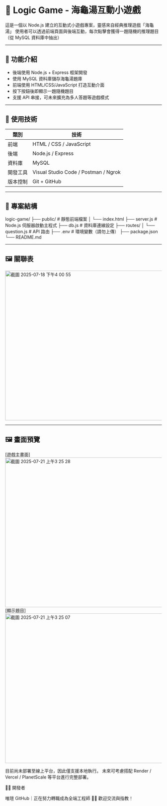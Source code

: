 # 🧠 Logic Game - 海龜湯互動小遊戲

這是一個以 Node.js 建立的互動式小遊戲專案，靈感來自經典推理遊戲「海龜湯」
使用者可以透過前端頁面與後端互動，每次點擊會獲得一題隨機的推理題目（從 MySQL 資料庫中抽出）

---

## 🚀 功能介紹

- 後端使用 Node.js + Express 框架開發
- 使用 MySQL 資料庫儲存海龜湯題庫
- 前端使用 HTML/CSS/JavaScript 打造互動介面
- 按下按鈕後即顯示一題隨機題目
- 支援 API 串接，可未來擴充為多人答題等遊戲模式

---

## 🧰 使用技術

| 類別 | 技術 |
|------|------|
| 前端 | HTML / CSS / JavaScript |
| 後端 | Node.js / Express |
| 資料庫 | MySQL |
| 開發工具 | Visual Studio Code / Postman / Ngrok |
| 版本控制 | Git + GitHub |

---

## 📂 專案結構

logic-game/
├── public/ # 靜態前端檔案
│ └── index.html
├── server.js # Node.js 伺服器啟動主程式
├── db.js # 資料庫連線設定
├── routes/
│ └── question.js # API 路由
├── .env # 環境變數（請勿上傳）
├── package.json
└── README.md


---


## 🖼️ 關聯表

<img width="600" height="480" alt="截圖 2025-07-18 下午4 00 55" src="https://github.com/user-attachments/assets/e911f569-c79e-4132-8020-eb618bf94de4" />
<br/>


---


## 🖼️ 畫面預覽


[遊戲主畫面]<br/>
<img width="600" height="480" alt="截圖 2025-07-21 上午3 25 28" src="https://github.com/user-attachments/assets/607e17ae-0c49-4657-8bf3-99cb4cb30a7f" />
<br/>
[顯示題目]<br/>
<img width="600" height="480" alt="截圖 2025-07-21 上午3 25 07" src="https://github.com/user-attachments/assets/fbe8d9c4-2a71-4a42-a01a-8d459f0ac084" />
<br/>


目前尚未部署至線上平台，因此僅支援本地執行。
未來可考慮搭配 Render / Vercel / PlanetScale 等平台進行完整部署。

🙋‍♀️ 開發者

唯瑄
GitHub｜正在努力轉職成為全端工程師 🧑‍💻
歡迎交流與指教！
